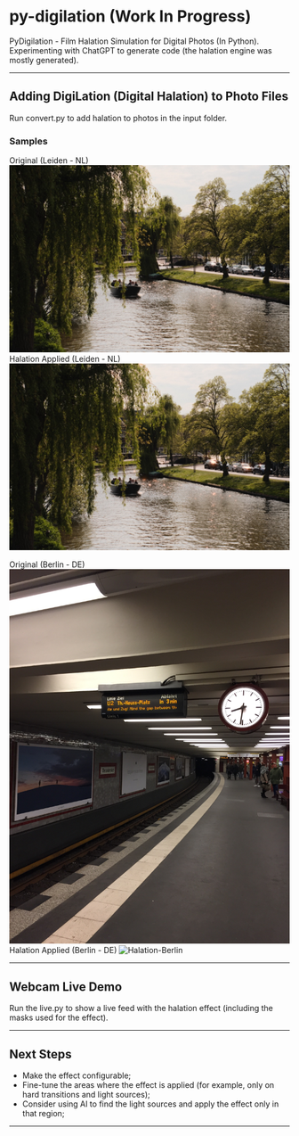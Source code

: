 # py-digilation (Work In Progress)

PyDigilation - Film Halation Simulation for Digital Photos (In Python).
Experimenting with ChatGPT to generate code (the halation engine was mostly generated).

---

## Adding DigiLation (Digital Halation) to Photo Files

Run convert.py to add halation to photos in the input folder.

### Samples
Original (Leiden - NL)
![Original-LeidenNL](samples/DSCF4182-leiden-nl2.jpeg)
Halation Applied (Leiden - NL)
![Halation-LeidenNL](samples/DSCF4182-leiden-nl2.jpeg_converted.png)

Original (Berlin - DE)
![Original-Berlin](samples/IMG_7908-berlin.jpeg)
Halation Applied (Berlin - DE)
![Halation-Berlin](samples/IMG_7908-berlin.jpeg_converted.png)

---

## Webcam Live Demo

Run the live.py to show a live feed with the halation effect (including the masks used for the effect).

---
## Next Steps

- Make the effect configurable;
- Fine-tune the areas where the effect is applied (for example, only on hard transitions and light sources);
- Consider using AI to find the light sources and apply the effect only in that region;

---

